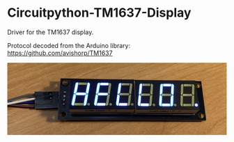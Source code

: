 # Circuitpython-TM1637-Display
Driver for the TM1637 display.

Protocol decoded from the Arduino library: https://github.com/avishorp/TM1637

![Picture of a 6 digits 4-segment display](docs/photo.jpg)
